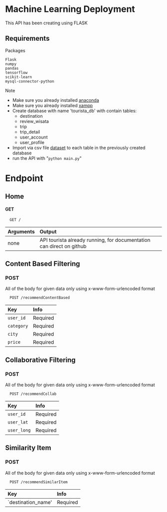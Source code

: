 # Machine Learning Deployment
This API has been creating using FLASK

## Requirements
Packages
```
Flask 
numpy
pandas
tensorflow
scikit-learn
mysql-connector-python
```
Note
- Make sure you already installed <a href="[https://translate.google.com/?sl=en&tl=id&text=packages&op=translate](https://www.anaconda.com/download-success)">anaconda</a>
- Make sure you already installed <a href="https://www.apachefriends.org/">xampp</a>
- Create database with name 'tourista_db' with contain tables:
    - destination
    - review_wisata
    - trip
    - trip_detail
    - user_account
    - user_profile
- Import via csv file <a href="https://github.com/Six-Kizuki-to-the-moon/Machine-Learning/tree/main/dataset">dataset</a> to each table in the previously created database
- run the API with "`python main.py`"

# Endpoint

## **Home**
#### GET

```
  GET /
```

| Arguments | Output              |
| :-------- | :------------------ |
| none     | API tourista already running, for documentation can direct on github  |

## **Content Based Filtering**
### POST
All of the body for given data only using x-www-form-urlencoded format

```
  POST /recommendContentBased
```

| Key          | Info     |
| :----------- | :------- | 
| `user_id`    | Required |
| `category`   | Required |
| `city`       | Required |
| `price`      | Required |

## **Collaborative Filtering**
### POST
All of the body for given data only using x-www-form-urlencoded format

```
  POST /recommendCollab
```

| Key          | Info     |
| :----------- | :------- | 
| `user_id`    | Required |
| `user_lat`   | Required |
| `user_long`  | Required |

## **Similarity Item**
### POST
All of the body for given data only using x-www-form-urlencoded format

```
  POST /recommendSimilarItem
```

| Key                | Info     |
| :----------------- | :------- | 
| `destination_name' | Required |